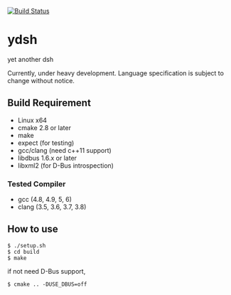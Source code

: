 [![Build Status](https://travis-ci.org/sekiguchi-nagisa/ydsh.svg?branch=master)](https://travis-ci.org/sekiguchi-nagisa/ydsh)

# ydsh
yet another dsh

Currently, under heavy development.
Language specification is subject to change without notice. 

## Build Requirement

* Linux x64
* cmake 2.8 or later
* make
* expect (for testing)
* gcc/clang (need c++11 support)
* libdbus 1.6.x or later
* libxml2 (for D-Bus introspection)

### Tested Compiler
* gcc (4.8, 4.9, 5, 6)
* clang (3.5, 3.6, 3.7, 3.8)

## How to use

```
$ ./setup.sh
$ cd build
$ make
```
if not need D-Bus support,
```
$ cmake .. -DUSE_DBUS=off
```
